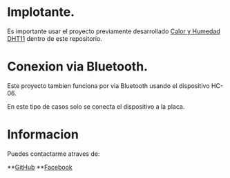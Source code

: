 # Implotante.
Es importante usar el proyecto previamente desarrollado [Calor y Humedad DHT11](https://github.com/CarlosEduardo96/Practicas-Arduino/tree/master/Sensor%20de%20Calor%20y%20Humedad%20DHT11) dentro
de este repositorio.

# Conexion via Bluetooth.
Este proyecto tambien funciona por via Bluetooth 
usando el dispositivo HC-06.

En este tipo de casos solo se conecta el dispositivo a la placa.

# Informacion
Puedes contactarme atraves de:

**[GitHub](https://github.com/CarlosEduardo96)
**[Facebook](https://www.facebook.com/carloseduardo.rodriguezcruz.9)




